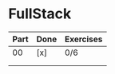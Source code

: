 # FullStack

| Part | Done | Exercises |
| ---- | ---- | --------- |
| 00   | [x]  | 0/6       |
|      |      |           |
|      |      |           |
